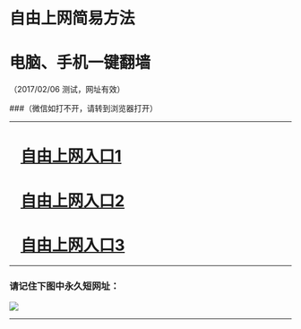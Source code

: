 # 自由上网简易方法

# 电脑、手机一键翻墙

（2017/02/06 测试，网址有效）

###（微信如打不开，请转到浏览器打开）

***


# &nbsp;&nbsp; <a href="http://fqtz-1793.fqtz99.info/?t=23297&?uid=1 " target="_blank">自由上网入口1</a>
# &nbsp;&nbsp; <a href="http://fqtz-1794.fqtz99.info/?t=16099&?uid=2 " target="_blank">自由上网入口2</a>
# &nbsp;&nbsp; <a href="https://github.com/ogate/ogate/blob/master/README.md?0125" target="_blank">自由上网入口3</a>
***

### 请记住下图中永久短网址：

<img src="https://fqtz-9999.fqtz99.info/pic/yjfq-20170119ok.png" /> 


***

